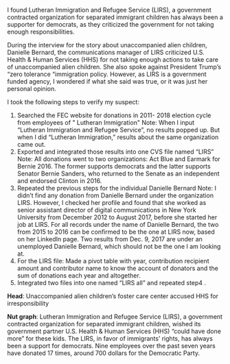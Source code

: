 I found Lutheran Immigration and Refugee Service (LIRS), a government contracted organization for separated immigrant children has always been a supporter for democrats, as they criticized the government for not taking enough responsibilities.

During the interview for the story about unaccompanied alien children, Danielle Bernard, the communications manager of LIRS criticized U.S. Health & Human Services (HHS) for not taking enough actions to take care of unaccompanied alien children. She also spoke against President Trump’s “zero tolerance “immigration policy. However, as LIRS is a government funded agency, I wondered if what she said was true, or it was just her personal opinion. 

I took the following steps to verify my suspect:
1.	Searched the FEC website for donations in 2011- 2018 election cycle from employees of " Lutheran Immigration" 
Note: When I input “Lutheran Immigration and Refugee Service”, no results popped up. But when I did “Lutheran Immigration,” results about the same organization came out. 
2.	Exported and integrated those results into one CVS file named “LIRS”
Note: All donations went to two organizations: Act Blue and Earmark for Bernie 2016. The former supports democrats and the latter supports Senator Bernie Sanders, who returned to the Senate as an independent and endorsed Clinton in 2016.
3.	Repeated the previous steps for the individual Danielle Bernard
Note: I didn’t find any donation from Danielle Bernard under the organization LIRS. However, I checked her profile and found that she worked as senior assistant director of digital communications in New York University from December 2012 to August 2017, before she started her job at LIRS. For all records under the name of Danielle Bernard, the two from 2015 to 2016 can be confirmed to be the one at LIRS now, based on her LinkedIn page. Two results from Dec. 9, 2017 are under an unemployed Danielle Bernard, which should not be the one I am looking at. 
4.	For the LIRS file:
Made a pivot table with year, contribution recipient amount and contributor name to know the account of donators and the sum of donations each year and altogether.
5.	Integrated two files into one named “LIRS all” and repeated step4 . 

**Head**: Unaccompanied alien children’s foster care center accused HHS for irresponsibility 

**Nut graph**: Lutheran Immigration and Refugee Service (LIRS), a government contracted organization for separated immigrant children, wished its government partner U.S. Health & Human Services (HHS) “could have done more” for these kids. 
The LIRS, in favor of immigrants’ rights, has always been a support for democrats. Nine employees over the past seven years have donated 17 times, around 700 dollars for the Democratic Party.
